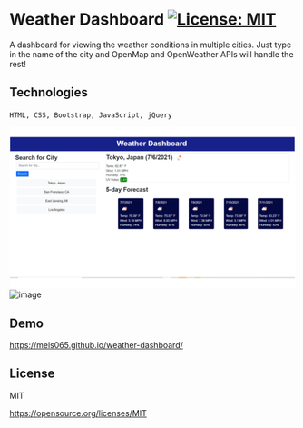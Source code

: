 # Weather Dashboard [![License: MIT](https://img.shields.io/badge/License-MIT-yellow.svg)](https://opensource.org/licenses/MIT)

A dashboard for viewing the weather conditions in multiple cities. Just type in the name of the city and OpenMap and OpenWeather APIs will handle the rest!

## Technologies

`HTML, CSS, Bootstrap, JavaScript, jQuery`

![](assets/images/screenshots/screenshot.png)
![image](https://user-images.githubusercontent.com/6201053/127417022-4c9daa09-f7d5-4198-b6b9-9e044a743494.png)

## Demo
https://mels065.github.io/weather-dashboard/

## License

MIT

https://opensource.org/licenses/MIT
